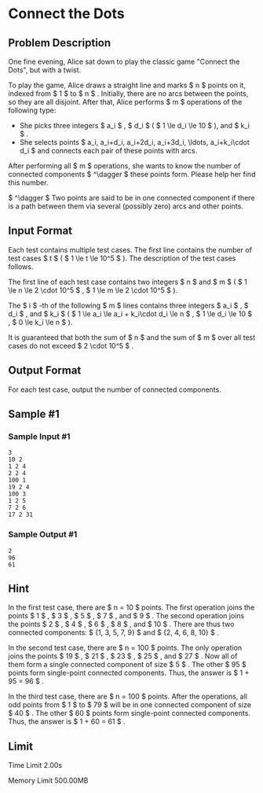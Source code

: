 # Connect the Dots

## Problem Description

One fine evening, Alice sat down to play the classic game "Connect the Dots", but with a twist.

To play the game, Alice draws a straight line and marks $ n $ points on it, indexed from $ 1 $ to $ n $ . Initially, there are no arcs between the points, so they are all disjoint. After that, Alice performs $ m $ operations of the following type:

- She picks three integers $ a_i $ , $ d_i $ ( $ 1 \le d_i \le 10 $ ), and $ k_i $ .
- She selects points $ a_i, a_i+d_i, a_i+2d_i, a_i+3d_i, \ldots, a_i+k_i\cdot d_i $ and connects each pair of these points with arcs.

After performing all $ m $ operations, she wants to know the number of connected components $ ^\dagger $ these points form. Please help her find this number.

 $ ^\dagger $ Two points are said to be in one connected component if there is a path between them via several (possibly zero) arcs and other points.

## Input Format

Each test contains multiple test cases. The first line contains the number of test cases $ t $ ( $ 1 \le t \le 10^5 $ ). The description of the test cases follows.

The first line of each test case contains two integers $ n $ and $ m $ ( $ 1 \le n \le 2 \cdot 10^5 $ , $ 1 \le m \le 2 \cdot 10^5 $ ).

The $ i $ -th of the following $ m $ lines contains three integers $ a_i $ , $ d_i $ , and $ k_i $ ( $ 1 \le a_i \le a_i + k_i\cdot d_i \le n $ , $ 1 \le d_i \le 10 $ , $ 0 \le k_i \le n $ ).

It is guaranteed that both the sum of $ n $ and the sum of $ m $ over all test cases do not exceed $ 2 \cdot 10^5 $ .

## Output Format

For each test case, output the number of connected components.

## Sample #1

### Sample Input #1

```
3
10 2
1 2 4
2 2 4
100 1
19 2 4
100 3
1 2 5
7 2 6
17 2 31
```

### Sample Output #1

```
2
96
61
```

## Hint

In the first test case, there are $ n = 10 $ points. The first operation joins the points $ 1 $ , $ 3 $ , $ 5 $ , $ 7 $ , and $ 9 $ . The second operation joins the points $ 2 $ , $ 4 $ , $ 6 $ , $ 8 $ , and $ 10 $ . There are thus two connected components: $ \{1, 3, 5, 7, 9\} $ and $ \{2, 4, 6, 8, 10\} $ .

In the second test case, there are $ n = 100 $ points. The only operation joins the points $ 19 $ , $ 21 $ , $ 23 $ , $ 25 $ , and $ 27 $ . Now all of them form a single connected component of size $ 5 $ . The other $ 95 $ points form single-point connected components. Thus, the answer is $ 1 + 95 = 96 $ .

In the third test case, there are $ n = 100 $ points. After the operations, all odd points from $ 1 $ to $ 79 $ will be in one connected component of size $ 40 $ . The other $ 60 $ points form single-point connected components. Thus, the answer is $ 1 + 60 = 61 $ .

## Limit



Time Limit
2.00s

Memory Limit
500.00MB